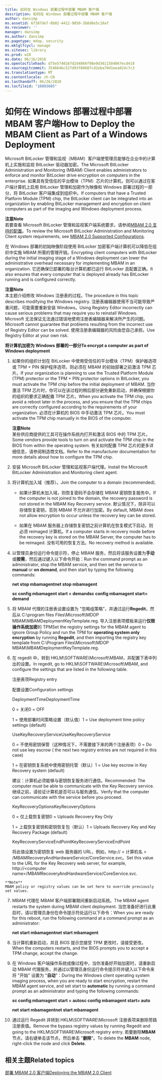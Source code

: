 ```yaml
---
title: 如何在 Windows 部署过程中部署 MBAM 客户端
description: 如何在 Windows 部署过程中部署 MBAM 客户端
author: dansimp
ms.assetid: 67387de7-8b02-4412-9850-3b8d8e5c18af
ms.reviewer: ''
manager: dansimp
ms.author: dansimp
ms.pagetype: mdop, security
ms.mktglfcycl: manage
ms.sitesec: library
ms.prod: w10
ms.date: 06/16/2016
ms.openlocfilehash: d75e5748167d2d4866f98e9d3611584067ecd418
ms.sourcegitcommit: 354664bc527d93f80687cd2eba70d1eea024c7c3
ms.translationtype: MT
ms.contentlocale: zh-CN
ms.lasthandoff: 06/26/2020
ms.locfileid: "10803605"
---
```

# <span data-ttu-id="36f8e-103">如何在 Windows 部署过程中部署 MBAM 客户端</span><span class="sxs-lookup"><span data-stu-id="36f8e-103">How to Deploy the MBAM Client as Part of a Windows Deployment</span></span>


<span data-ttu-id="36f8e-104">Microsoft BitLocker 管理和监视（MBAM）客户端使管理员能够在企业中的计算机上实施和监视 BitLocker 驱动器加密。</span><span class="sxs-lookup"><span data-stu-id="36f8e-104">The Microsoft BitLocker Administration and Monitoring (MBAM) Client enables administrators to enforce and monitor BitLocker drive encryption on computers in the enterprise.</span></span> <span data-ttu-id="36f8e-105">如果具有受信任的平台模块（TPM）芯片的计算机，则可以通过在客户端计算机上启用 BitLocker 管理和加密作为映像和 Windows 部署过程的一部分，将 BitLocker 客户端集成到组织中。</span><span class="sxs-lookup"><span data-stu-id="36f8e-105">If computers that have a Trusted Platform Module (TPM) chip, the BitLocker client can be integrated into an organization by enabling BitLocker management and encryption on client computers as part of the imaging and Windows deployment process.</span></span>

**<span data-ttu-id="36f8e-106">注意</span><span class="sxs-lookup"><span data-stu-id="36f8e-106">Note</span></span>**  
<span data-ttu-id="36f8e-107">若要查看 Microsoft BitLocker 管理和监视客户端系统要求，请参阅[MBAM 2.0 支持的配置](mbam-20-supported-configurations-mbam-2.md)。</span><span class="sxs-lookup"><span data-stu-id="36f8e-107">To review the Microsoft BitLocker Administration and Monitoring Client system requirements, see [MBAM 2.0 Supported Configurations](mbam-20-supported-configurations-mbam-2.md).</span></span>



<span data-ttu-id="36f8e-108">在 Windows 部署的初始映像阶段使用 BitLocker 加密客户端计算机可以降低在组织中实施 MBAM 所需的管理开销。</span><span class="sxs-lookup"><span data-stu-id="36f8e-108">Encrypting client computers with BitLocker during the initial imaging stage of a Windows deployment can lower the administrative overhead necessary for implementing MBAM in an organization.</span></span> <span data-ttu-id="36f8e-109">它还确保已部署的每台计算机都已运行 BitLocker 且配置正确。</span><span class="sxs-lookup"><span data-stu-id="36f8e-109">It also ensures that every computer that is deployed already has BitLocker running and is configured correctly.</span></span>

**<span data-ttu-id="36f8e-110">注意</span><span class="sxs-lookup"><span data-stu-id="36f8e-110">Note</span></span>**  
<span data-ttu-id="36f8e-111">本主题介绍修改 Windows 注册表的过程。</span><span class="sxs-lookup"><span data-stu-id="36f8e-111">The procedure in this topic describes modifying the Windows registry.</span></span> <span data-ttu-id="36f8e-112">注册表编辑器使用不当可能导致严重问题，可能需要重新安装 Windows。</span><span class="sxs-lookup"><span data-stu-id="36f8e-112">Using Registry Editor incorrectly can cause serious problems that may require you to reinstall Windows.</span></span> <span data-ttu-id="36f8e-113">Microsoft 无法保证无法通过错误地使用注册表编辑器来解决所产生的问题。</span><span class="sxs-lookup"><span data-stu-id="36f8e-113">Microsoft cannot guarantee that problems resulting from the incorrect use of Registry Editor can be solved.</span></span> <span data-ttu-id="36f8e-114">使用注册表编辑器的风险由您自己承担。</span><span class="sxs-lookup"><span data-stu-id="36f8e-114">Use Registry Editor at your own risk.</span></span>



**<span data-ttu-id="36f8e-115">将计算机加密为 Windows 部署的一部分</span><span class="sxs-lookup"><span data-stu-id="36f8e-115">To encrypt a computer as part of Windows deployment</span></span>**

1.  <span data-ttu-id="36f8e-116">如果你的组织计划在 BitLocker 中使用受信任的平台模块（TPM）保护器选项或 TPM + PIN 保护程序选项，则必须在 MBAM 的初始部署之前激活 TPM 芯片。</span><span class="sxs-lookup"><span data-stu-id="36f8e-116">If your organization is planning to use the Trusted Platform Module (TPM) protector or the TPM + PIN protector options in BitLocker, you must activate the TPM chip before the initial deployment of MBAM.</span></span> <span data-ttu-id="36f8e-117">当你激活 TPM 芯片时，你可以在该过程的稍后部分避免重新启动，并确保根据你的组织的要求正确配置 TPM 芯片。</span><span class="sxs-lookup"><span data-stu-id="36f8e-117">When you activate the TPM chip, you avoid a reboot later in the process, and you ensure that the TPM chips are correctly configured according to the requirements of your organization.</span></span> <span data-ttu-id="36f8e-118">必须在计算机的 BIOS 中手动激活 TPM 芯片。</span><span class="sxs-lookup"><span data-stu-id="36f8e-118">You must activate the TPM chip manually in the BIOS of the computer.</span></span>

    **<span data-ttu-id="36f8e-119">注意</span><span class="sxs-lookup"><span data-stu-id="36f8e-119">Note</span></span>**  
    <span data-ttu-id="36f8e-120">某些供应商提供的工具可在操作系统内打开和激活 BIOS 中的 TPM 芯片。</span><span class="sxs-lookup"><span data-stu-id="36f8e-120">Some vendors provide tools to turn on and activate the TPM chip in the BIOS from within the operating system.</span></span> <span data-ttu-id="36f8e-121">有关如何配置 TPM 芯片的更多详细信息，请参阅制造商文档。</span><span class="sxs-lookup"><span data-stu-id="36f8e-121">Refer to the manufacturer documentation for more details about how to configure the TPM chip.</span></span>



2.  <span data-ttu-id="36f8e-122">安装 Microsoft BitLocker 管理和监视客户端代理。</span><span class="sxs-lookup"><span data-stu-id="36f8e-122">Install the Microsoft BitLocker Administration and Monitoring client agent.</span></span>

3.  <span data-ttu-id="36f8e-123">将计算机加入域（推荐）。</span><span class="sxs-lookup"><span data-stu-id="36f8e-123">Join the computer to a domain (recommended).</span></span>

    -   <span data-ttu-id="36f8e-124">如果计算机未加入域，则恢复密码不会存储在 MBAM 密钥恢复服务中。</span><span class="sxs-lookup"><span data-stu-id="36f8e-124">If the computer is not joined to the domain, the recovery password is not stored in the MBAM Key Recovery service.</span></span> <span data-ttu-id="36f8e-125">默认情况下，除非可以存储恢复密钥，否则 MBAM 不允许进行加密。</span><span class="sxs-lookup"><span data-stu-id="36f8e-125">By default, MBAM does not allow encryption to occur unless the recovery key can be stored.</span></span>

    -   <span data-ttu-id="36f8e-126">如果在 MBAM 服务器上存储恢复密钥之前计算机在恢复模式下启动，则必须 reimaged 计算机。</span><span class="sxs-lookup"><span data-stu-id="36f8e-126">If a computer starts in recovery mode before the recovery key is stored on the MBAM Server, the computer has to be reimaged.</span></span> <span data-ttu-id="36f8e-127">没有可用的恢复方法。</span><span class="sxs-lookup"><span data-stu-id="36f8e-127">No recovery method is available.</span></span>

4.  <span data-ttu-id="36f8e-128">以管理员身份运行命令提示符，停止 MBAM 服务，然后将该服务设置为**手动**或**按需**，然后通过键入以下命令开始：</span><span class="sxs-lookup"><span data-stu-id="36f8e-128">Run the command prompt as an administrator, stop the MBAM service, and then set the service to **manual** or **on demand**, and then start by typing the following commands:</span></span>

    **<span data-ttu-id="36f8e-129">net stop mbamagent</span><span class="sxs-lookup"><span data-stu-id="36f8e-129">net stop mbamagent</span></span>**

    **<span data-ttu-id="36f8e-130">sc config mbamagent start = demand</span><span class="sxs-lookup"><span data-stu-id="36f8e-130">sc config mbamagent start= demand</span></span>**

5.  <span data-ttu-id="36f8e-131">将 MBAM 代理的注册表设置设置为 "忽略组策略"，并通过运行**Regedit**，然后从 C:\\program files Files\\Microsoft\\MDOP MBAM\\MBAMDeploymentKeyTemplate.reg. 导入注册表项模板来运行**仅限操作系统加密**的 TPM</span><span class="sxs-lookup"><span data-stu-id="36f8e-131">Set the registry settings for the MBAM agent to ignore Group Policy and run the TPM for **operating system only encryption** by running **Regedit**, and then importing the registry key template from C:\\Program Files\\Microsoft\\MDOP MBAM\\MBAMDeploymentKeyTemplate.reg.</span></span>

6.  <span data-ttu-id="36f8e-132">在 regedit 中，转到 HKLM\\SOFTWARE\\Microsoft\\MBAM，并配置下表中列出的设置。</span><span class="sxs-lookup"><span data-stu-id="36f8e-132">In regedit, go to HKLM\\SOFTWARE\\Microsoft\\MBAM, and configure the settings that are listed in the following table.</span></span>

    <span data-ttu-id="36f8e-133">注册表项</span><span class="sxs-lookup"><span data-stu-id="36f8e-133">Registry entry</span></span>

    <span data-ttu-id="36f8e-134">配置设置</span><span class="sxs-lookup"><span data-stu-id="36f8e-134">Configuration settings</span></span>

    <span data-ttu-id="36f8e-135">DeploymentTime</span><span class="sxs-lookup"><span data-stu-id="36f8e-135">DeploymentTime</span></span>

    <span data-ttu-id="36f8e-136">0 = 关闭</span><span class="sxs-lookup"><span data-stu-id="36f8e-136">0 = OFF</span></span>

    <span data-ttu-id="36f8e-137">1 = 使用部署时间策略设置（默认值）</span><span class="sxs-lookup"><span data-stu-id="36f8e-137">1 = Use deployment time policy settings (default)</span></span>

    <span data-ttu-id="36f8e-138">UseKeyRecoveryService</span><span class="sxs-lookup"><span data-stu-id="36f8e-138">UseKeyRecoveryService</span></span>

    <span data-ttu-id="36f8e-139">0 = 不使用密钥保管（这种情况下，不需要接下来的两个注册表项）</span><span class="sxs-lookup"><span data-stu-id="36f8e-139">0 = Do not use key escrow ( the next two registry entries are not required in this case)</span></span>

    <span data-ttu-id="36f8e-140">1 = 在密钥恢复系统中使用密钥托管（默认）</span><span class="sxs-lookup"><span data-stu-id="36f8e-140">1 = Use key escrow in Key Recovery system (default)</span></span>

    <span data-ttu-id="36f8e-141">建议：计算机必须能够与密钥恢复服务进行通信。</span><span class="sxs-lookup"><span data-stu-id="36f8e-141">Recommended: The computer must be able to communicate with the Key Recovery service.</span></span> <span data-ttu-id="36f8e-142">继续之前，请验证计算机是否可以与服务通信。</span><span class="sxs-lookup"><span data-stu-id="36f8e-142">Verify that the computer can communicate with the service before you proceed.</span></span>

    <span data-ttu-id="36f8e-143">KeyRecoveryOptions</span><span class="sxs-lookup"><span data-stu-id="36f8e-143">KeyRecoveryOptions</span></span>

    <span data-ttu-id="36f8e-144">0 = 仅上载恢复密钥</span><span class="sxs-lookup"><span data-stu-id="36f8e-144">0 = Uploads Recovery Key Only</span></span>

    <span data-ttu-id="36f8e-145">1 = 上载恢复密钥和密钥恢复包（默认）</span><span class="sxs-lookup"><span data-stu-id="36f8e-145">1 = Uploads Recovery Key and Key Recovery Package (default)</span></span>

    <span data-ttu-id="36f8e-146">KeyRecoveryServiceEndPoint</span><span class="sxs-lookup"><span data-stu-id="36f8e-146">KeyRecoveryServiceEndPoint</span></span>

    <span data-ttu-id="36f8e-147">将此值设置为密钥恢复 web 服务器的 URL，例如，http:// &lt; 计算机名 &gt; /MBAMRecoveryAndHardwareService/CoreService.svc。</span><span class="sxs-lookup"><span data-stu-id="36f8e-147">Set this value to the URL for the Key Recovery web server, for example, http://&lt;computer name&gt;/MBAMRecoveryAndHardwareService/CoreService.svc.</span></span>



~~~
**Note**  
MBAM policy or registry values can be set here to override previously set values.
~~~



7. <span data-ttu-id="36f8e-148">MBAM 代理在 MBAM 客户端部署期间重新启动系统。</span><span class="sxs-lookup"><span data-stu-id="36f8e-148">The MBAM agent restarts the system during MBAM client deployment.</span></span> <span data-ttu-id="36f8e-149">当您准备好进行此重启时，请以管理员身份在命令提示符处运行以下命令：</span><span class="sxs-lookup"><span data-stu-id="36f8e-149">When you are ready for this reboot, run the following command at a command prompt as an administrator:</span></span>

   **<span data-ttu-id="36f8e-150">net start mbamagent</span><span class="sxs-lookup"><span data-stu-id="36f8e-150">net start mbamagent</span></span>**

8. <span data-ttu-id="36f8e-151">当计算机重新启动，并且 BIOS 提示您接受 TPM 更改时，请接受更改。</span><span class="sxs-lookup"><span data-stu-id="36f8e-151">When the computers restarts, and the BIOS prompts you to accept a TPM change, accept the change.</span></span>

9. <span data-ttu-id="36f8e-152">在 Windows 客户端操作系统成像过程中，当你准备好开始加密时，请重新启动 MBAM 代理服务，并通过以管理员身份运行命令提示符并键入以下命令来将 "开始" 设置为 "**自动**"：</span><span class="sxs-lookup"><span data-stu-id="36f8e-152">During the Windows client operating system imaging process, when you are ready to start encryption, restart the MBAM agent service, and set start to **automatic** by running a command prompt as an administrator and typing the following commands:</span></span>

   **<span data-ttu-id="36f8e-153">sc config mbamagent start = auto</span><span class="sxs-lookup"><span data-stu-id="36f8e-153">sc config mbamagent start= auto</span></span>**

   **<span data-ttu-id="36f8e-154">net start mbamagent</span><span class="sxs-lookup"><span data-stu-id="36f8e-154">net start mbamagent</span></span>**

10. <span data-ttu-id="36f8e-155">通过运行 Regedit 并转到 HKLM\\SOFTWARE\\Microsoft 注册表项来删除旁路注册表值。</span><span class="sxs-lookup"><span data-stu-id="36f8e-155">Remove the bypass registry values by running Regedit and going to the HKLM\\SOFTWARE\\Microsoft registry entry.</span></span> <span data-ttu-id="36f8e-156">若要删除**MBAM**节点，请右键单击该节点，然后单击 "**删除**"。</span><span class="sxs-lookup"><span data-stu-id="36f8e-156">To delete the **MBAM** node, right-click the node and click **Delete**.</span></span>

## <span data-ttu-id="36f8e-157">相关主题</span><span class="sxs-lookup"><span data-stu-id="36f8e-157">Related topics</span></span>


[<span data-ttu-id="36f8e-158">部署 MBAM 2.0 客户端</span><span class="sxs-lookup"><span data-stu-id="36f8e-158">Deploying the MBAM 2.0 Client</span></span>](deploying-the-mbam-20-client-mbam-2.md)









